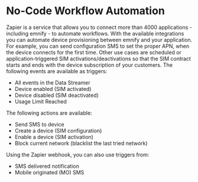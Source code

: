 # No-Code Workflow Automation

Zapier is a service that allows you to connect more than 4000 applications - including emnify - to automate workflows.
With the available integrations you can automate device provisioning between emnify and your application.
For example, you can send configuration SMS to set the proper APN, when the device connects for the first time.
Other use cases are scheduled or application-triggered SIM activations/deactivations so that the SIM contract starts and ends with the device subscription of your customers.
The following events are available as triggers:

- All events in the Data Streamer
- Device enabled (SIM activated)
- Device disabled (SIM deactivated)
- Usage Limit Reached

The following actions are available:

- Send SMS to device
- Create a device (SIM configuration)
- Enable a device (SIM activation)
- Block current network (blacklist the last tried network)

Using the Zapier webhook, you can also use triggers from:

- SMS delivered notification
- Mobile originated (MO) SMS